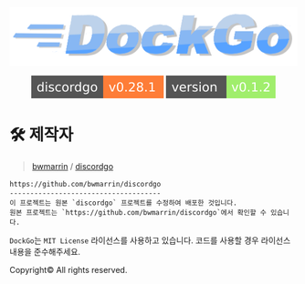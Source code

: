 <div align="center">

  [![DockGo](https://github.com/fluffy-melli/DockGo/blob/main/asset/logo.png)](https://pkg.go.dev/github.com/fluffy-melli/DockGo)
 
  [![discordGo Version](https://github.com/fluffy-melli/DockGo/blob/main/asset/discordgo_version.svg)](https://pkg.go.dev/github.com/bwmarrin/discordgo@v0.28.1)
  [![Module Version](https://github.com/fluffy-melli/DockGo/blob/main/asset/module_version.svg)](https://pkg.go.dev/github.com/fluffy-melli/DockGo)
</div>

# 🛠 제작자

>[bwmarrin](https://github.com/bwmarrin) / [discordgo](https://github.com/bwmarrin/discordgo)
```
https://github.com/bwmarrin/discordgo
-------------------------------------
이 프로젝트는 원본 `discordgo` 프로젝트를 수정하여 배포한 것입니다.
원본 프로젝트는 `https://github.com/bwmarrin/discordgo`에서 확인할 수 있습니다.
```

`DockGo`는 `MIT License` 라이선스를 사용하고 있습니다.
코드를 사용할 경우 라이선스 내용을 준수해주세요. 

Copyright© All rights reserved.
